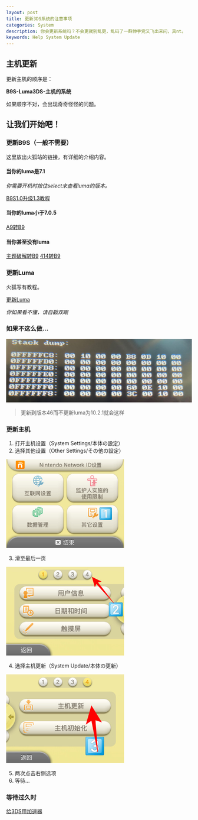 ```yaml
---
layout: post
title: 更新3DS系统的注意事项
categories: System
description: 你会更新系统吗？不会更就别乱更，乱码了一群伸手党又飞出来问，真nt。
keywords: Help System Update
---
```


## 主机更新
更新主机的顺序是： 

**B9S-Luma3DS-主机的系统**

如果顺序不对，会出现奇奇怪怪的问题。

让我们开始吧！
----
### 更新B9S（一般不需要）
这里放出火狐站的链接，有详细的介绍内容。
#### 当你的luma是7.1
_你需要开机时按住select来查看luma的版本。_

[B9S1.0升级1.3教程](https://stray-soul.site/index.php/1-0to1-3)
#### 当你的luma小于7.0.5
[A9转B9](https://stray-soul.site/index.php/a9tob9)
#### 当你甚至没有luma
[主题破解转B9](https://stray-soul.site/index.php/menuhaxtob9)
[414转B9](https://stray-soul.site/index.php/414tob9)
### 更新Luma
火狐写有教程。

[更新Luma](https://stray-soul.site/index.php/updateluma10-2)

_你如果看不懂，请自戳双眼_

### 如果不这么做…

![更新到版本46而不更新luma](/images/se46.jpg)

>更新到版本46而不更新luma为10.2.1就会这样

### 更新主机
1. 打开主机设置（System Settings/本体の設定）
2. 选择其他设置（Other Settings/その他の設定）

 ![第二步](/images/sysup1.jpg)

3. 滑至最后一页

 ![第三步](/images/sysup2.jpg)

4. 选择主机更新（System Update/本体の更新）

 ![第四步](/images/sysup3.jpg)

5. 两次点击右侧选项
6. 等待…
### 等待过久时
[给3DS用加速器](pages/3dsspeedup)
